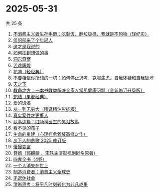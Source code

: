 # 2025-05-31

共 25 条

<!-- BEGIN WEREAD -->
<!-- 最后更新时间 2025-05-31 23:15:23 +0800 -->
1. [不消费主义者生存手册：吃剩饭、翻垃圾桶，我就是不购物（轻纪实）](https://weread.qq.com/web/bookDetail/5cd323e0813ab9d10g0143af)
1. [组织部来了个年轻人](https://weread.qq.com/web/bookDetail/00432890813ab82d5g0124b1)
1. [这才是我说的](https://weread.qq.com/web/bookDetail/13e32510813ab702dg013553)
1. [如何找到想做的事](https://weread.qq.com/web/bookDetail/71a32fb0813ab8de8g019cc9)
1. [洞穴奇案](https://weread.qq.com/web/bookDetail/70132e70813ab9f22g016f9c)
1. [苦难辉煌](https://weread.qq.com/web/bookDetail/c5f32ac0813ab9f98g019666)
1. [花凋（轻经典）](https://weread.qq.com/web/bookDetail/3b932cf0813ab9f6cg012c8c)
1. [不要相信你所想的一切：如何停止思考，克服焦虑、自我怀疑和自我破坏](https://weread.qq.com/web/bookDetail/fd532890813ab8d34g011ae1)
1. [天之下](https://weread.qq.com/web/bookDetail/4de326a0721770aa4de95f4)
1. [救命之方：一本书教你解决全家人常见健康问题（全新修订升级版）](https://weread.qq.com/web/bookDetail/256324d0718c1f8525657dc)
1. [蛇结（果麦经典）](https://weread.qq.com/web/bookDetail/9eb327e0813ab9e2bg015edf)
1. [爱的饥渴](https://weread.qq.com/web/bookDetail/97d32bd0813ab67dag015a37)
1. [从一到无穷大（精译精注彩插版）](https://weread.qq.com/web/bookDetail/ccd32570813ab9f1ag018737)
1. [真实案件才更瘆人](https://weread.qq.com/web/bookDetail/ab232020813ab9f2fg01569c)
1. [屁事连篇：肛肠科医生的笑泪故事](https://weread.qq.com/web/bookDetail/b5832020813ab9ef6g013388)
1. [看不见的孩子](https://weread.qq.com/web/bookDetail/032320f0813ab7c77g0140d1)
1. [生命的重建（心理疗愈领域高峰之作）](https://weread.qq.com/web/bookDetail/64d32e70813ab86deg014d6a)
1. [乡下人的悲歌 2025 修订版](https://weread.qq.com/web/bookDetail/07c3257071e36beb07c3f27)
1. [慢慢变富](https://weread.qq.com/web/bookDetail/861320907186fbcb861428a)
1. [赘婿（郭麒麟 、宋轶主演影视剧同名原著）](https://weread.qq.com/web/bookDetail/15032af05753441501f9930)
1. [四库全书（4卷）](https://weread.qq.com/web/bookDetail/60a328d0813ab9f89g019328)
1. [一个人消失在世上](https://weread.qq.com/web/bookDetail/7fc32fd0813ab9f6bg0128e4)
1. [制造消费者：消费主义全球史](https://weread.qq.com/web/bookDetail/bc732ce0813ab6e0dg01666c)
1. [无退休社会](https://weread.qq.com/web/bookDetail/67032770813ab9e43g017e98)
1. [清晰思考：将平凡时刻转化为非凡成果](https://weread.qq.com/web/bookDetail/f2f324c0813ab92f4g0107cd)
<!-- END WEREAD -->